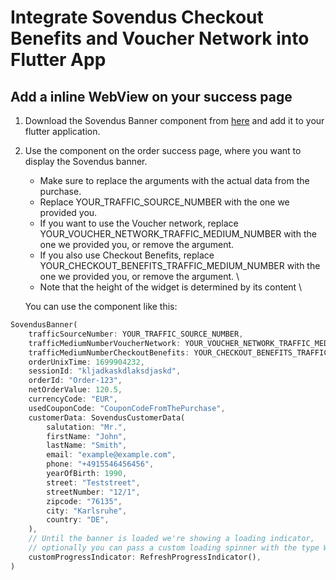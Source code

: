 # Integrate Sovendus Checkout Benefits and Voucher Network into Flutter App

## Add a inline WebView on your success page
1. Download the Sovendus Banner component from [here](https://raw.githubusercontent.com/Sovendus-GmbH/Sovendus-Voucher-Network-and-Checkout-Benefits-Documentation-for-Flutter-Apps/main/sovendus_banner.dart) and add it to your flutter application.
2. Use the component on the order success page, where you want to display the Sovendus banner. 
    - Make sure to replace the arguments with the actual data from the purchase. 
    - Replace YOUR_TRAFFIC_SOURCE_NUMBER with the one we provided you. 
    - If you want to use the Voucher network, replace YOUR_VOUCHER_NETWORK_TRAFFIC_MEDIUM_NUMBER with the one we provided you, or remove the argument.
    - If you also use Checkout Benefits, replace YOUR_CHECKOUT_BENEFITS_TRAFFIC_MEDIUM_NUMBER with the one we provided you, or remove the argument. \
    - Note that the height of the widget is determined by its content \

    You can use the component like this:
```dart 
SovendusBanner(
    trafficSourceNumber: YOUR_TRAFFIC_SOURCE_NUMBER,
    trafficMediumNumberVoucherNetwork: YOUR_VOUCHER_NETWORK_TRAFFIC_MEDIUM_NUMBER,
    trafficMediumNumberCheckoutBenefits: YOUR_CHECKOUT_BENEFITS_TRAFFIC_MEDIUM_NUMBER,
    orderUnixTime: 1699904232,
    sessionId: "kljadkaskdlaksdjaskd",
    orderId: "Order-123",
    netOrderValue: 120.5,
    currencyCode: "EUR",
    usedCouponCode: "CouponCodeFromThePurchase",
    customerData: SovendusCustomerData(
        salutation: "Mr.",
        firstName: "John",
        lastName: "Smith",
        email: "example@example.com",
        phone: "+4915546456456",
        yearOfBirth: 1990,
        street: "Teststreet",
        streetNumber: "12/1",
        zipcode: "76135",
        city: "Karlsruhe",
        country: "DE",
    ),
    // Until the banner is loaded we're showing a loading indicator, 
    // optionally you can pass a custom loading spinner with the type Widget  
    customProgressIndicator: RefreshProgressIndicator(),
)
```